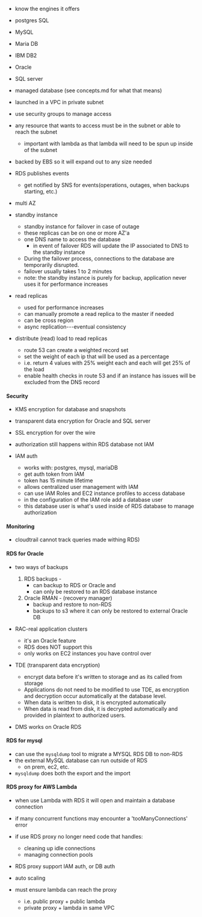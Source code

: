 * know the engines it offers

* postgres SQL
* MySQL
* Maria DB
* IBM DB2
* Oracle
* SQL server


* managed database (see concepts.md for what that means)

* launched in a VPC in private subnet
* use security groups to manage access

* any resource that wants to access must be in the subnet or able to reach the subnet
    * important with lambda as that lambda will need to be spun up inside of the subnet

* backed by EBS so it will expand out to any size needed

* RDS publishes events
    * get notified by SNS for events(operations, outages, when backups starting, etc.)

* multi AZ 

* standby instance
    * standby instance for failover in case of outage
    * these replicas can be on one or more AZ'a
    * one DNS name to access the database 
        * in event of failover RDS will update the IP associated to DNS to the standby instance
    * During the failover process, connections to the database are temporarily disrupted. 
    * failover usually takes 1 to 2 minutes
    * note: the standby instance is purely for backup, application never uses it for performance increases

* read replicas
    * used for performance increases
    * can manually promote a read replica to the master if needed
    * can be cross region
    * async replication---eventual consistency


* distribute (read) load to read replicas
    * route 53 can create a weighted record set
    * set the weight of each ip that will be used as a percentage 
    * i.e. return 4 values with 25% weight each and each will get 25% of the load
    * enable health checks in route 53 and if an instance has issues will be excluded from the DNS record

#### Security
* KMS encryption for database and snapshots
* transparent data encryption for Oracle and SQL server
* SSL encryption for over the wire 
* authorization still happens within RDS database not IAM

* IAM auth 
    * works with: postgres, mysql, mariaDB
    * get auth token from IAM 
    * token has 15 minute lifetime
    * allows centralized user management with IAM
    * can use IAM Roles and EC2 instance profiles to access database
    * in the configuration of the IAM role add a database user
    * this database user is what's used inside of RDS database to manage authorization

#### Monitoring
* cloudtrail cannot track queries made withing RDS)


#### RDS for Oracle
* two ways of backups
    1. RDS backups - 
        * can backup to RDS or Oracle and 
        * can only be restored to an RDS database instance
    2. Oracle RMAN - (recovery manager) 
        * backup and restore to non-RDS
        * backups to s3 where it can only be restored to external Oracle DB
* RAC-real application clusters
    * it's an Oracle feature
    * RDS does NOT support this
    * only works on EC2 instances you have control over

* TDE (transparent data encryption)
    * encrypt data before it's written to storage and as its called from storage
    * Applications do not need to be modified to use TDE, as encryption and decryption occur automatically at the database level.
    * When data is written to disk, it is encrypted automatically
    * When data is read from disk, it is decrypted automatically and provided in plaintext to authorized users.
* DMS works on Oracle RDS



#### RDS for mysql
* can use the `mysqldump` tool to migrate a MYSQL RDS DB to non-RDS
* the external MySQL database can run outside of RDS
    * on prem, ec2, etc.
* `mysqldump` does both the export and the import



#### RDS proxy for AWS Lambda
* when use Lambda with RDS it will open and maintain a database connection
* if many concurrent functions may encounter a 'tooManyConnections' error
* if use RDS proxy no longer need code that handles:
    * cleaning up idle connections 
    * managing connection pools

* RDS proxy support IAM auth, or DB auth
* auto scaling

* must ensure lambda can reach the proxy
    * i.e. public proxy + public lambda
    * private proxy + lambda in same VPC


